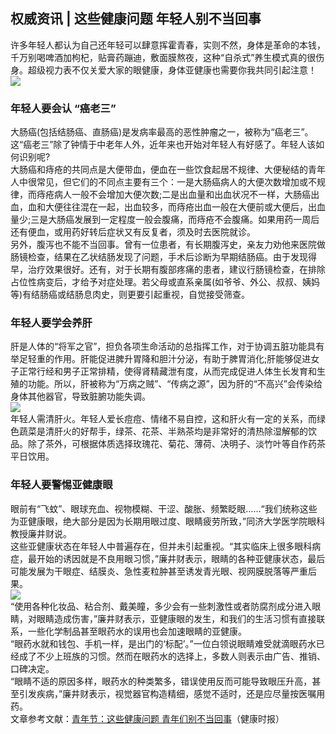 ## 权威资讯 | 这些健康问题 年轻人别不当回事  
许多年轻人都认为自己还年轻可以肆意挥霍青春，实则不然，身体是革命的本钱，千万别喝啤酒加枸杞，贴膏药蹦迪，敷面膜熬夜，这种“自杀式”养生模式真的很伤身。超级视力表不仅关爱大家的眼健康，身体亚健康也需要你我共同引起注意！  
![](http://cdncms.v-keep.cn/wp-content/uploads/2019/09/u18340661322836739334fm26gp0.jpg)  
### 年轻人要会认 “癌老三”  
大肠癌(包括结肠癌、直肠癌)是发病率最高的恶性肿瘤之一，被称为“癌老三”。这“癌老三”除了钟情于中老年人外，近年来也开始对年轻人有好感了。年轻人该如何识别呢?  
大肠癌和痔疮的共同点是大便带血，便血在一些饮食起居不规律、大便秘结的青年人中很常见，但它们的不同点主要有三个：一是大肠癌病人的大便次数增加或不规律，而痔疮病人一般不会增加大便次数;二是出血量和出血状况不一样，大肠癌出血，血和大便往往混在一起，出血较多，而痔疮出血一般在大便前或大便后，出血量少;三是大肠癌发展到一定程度一般会腹痛，而痔疮不会腹痛。如果用药一周后还有便血，或用药好转后症状又有反复者，须及时去医院就诊。  
另外，腹泻也不能不当回事。曾有一位患者，有长期腹泻史，亲友力劝他来医院做肠镜检查，结果在乙状结肠发现了问题，手术后诊断为早期结肠癌。由于发现得早，治疗效果很好。还有，对于长期有腹部疼痛的患者，建议行肠镜检查，在排除占位性病变后，才给予对症处理。若父母或直系亲属(如爷爷、外公、叔叔、姨妈等)有结肠癌或结肠息肉史，则更要引起重视，自觉接受筛查。  
### 年轻人要学会养肝  
肝是人体的“将军之官”，担负各项生命活动的总指挥工作，对于协调五脏功能具有举足轻重的作用。肝能促进脾升胃降和胆汁分泌，有助于脾胃消化;肝能够促进女子正常行经和男子正常排精，使得肾精藏泄有度，从而完成促进人体生长发育和生殖的功能。所以，肝被称为“万病之贼”、“传病之源”，因为肝的“不高兴”会传染给身体其他器官，导致脏腑功能失调。  
![](http://cdncms.v-keep.cn/wp-content/uploads/2019/09/timg-32.jpg)  
年轻人需清肝火。年轻人爱长痘痘、情绪不易自控，这和肝火有一定的关系，而绿色蔬菜是清肝火的好帮手，绿茶、花茶、半熟茶均是非常好的清热除湿解郁的饮品。除了茶外，可根据体质选择玫瑰花、菊花、薄荷、决明子、淡竹叶等自作药茶平日饮用。  
### 年轻人要警惕亚健康眼  
眼前有“飞蚊”、眼球充血、视物模糊、干涩、酸胀、频繁眨眼……“我们统称这些为亚健康眼，绝大部分是因为长期用眼过度、眼睛疲劳所致，”同济大学医学院眼科教授廉井财说。  
这些亚健康状态在年轻人中普遍存在，但并未引起重视。“其实临床上很多眼科病症，最开始的诱因就是不良用眼习惯，”廉井财表示，眼睛的各种亚健康状态，最后可能发展为干眼症、结膜炎、急性麦粒肿甚至诱发青光眼、视网膜脱落等严重后果。  
![](http://cdncms.v-keep.cn/wp-content/uploads/2019/09/timg-3.gif)  
“使用各种化妆品、粘合剂、戴美瞳，多少会有一些刺激性或者防腐剂成分进入眼睛，对眼睛造成伤害，”廉井财表示，亚健康眼的发生，和我们的生活习惯有直接联系，一些化学制品甚至眼药水的误用也会加速眼睛的亚健康。  
“眼药水就和钱包、手机一样，是出门的‘标配’。”一位白领说眼睛难受就滴眼药水已经成了不少上班族的习惯。然而在眼药水的选择上，多数人则表示由广告、推销、口碑决定。  
“眼睛不适的原因多样，眼药水的种类繁多，错误使用反而可能导致眼压升高，甚至引发疾病，”廉井财表示，视觉器官构造精细，感觉不适时，还是应尽量按医嘱用药。  
文章参考文献：<a href="http://www.jksb.com.cn/html/diseases/cancer/prevention/2016/0504/97846.html">青年节：这些健康问题 青年们别不当回事</a>（健康时报）  
